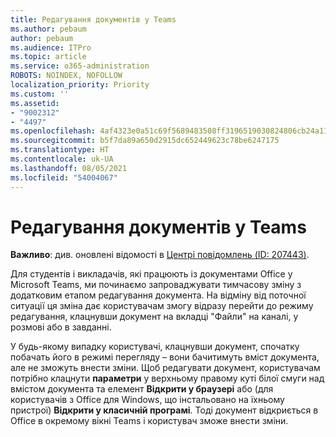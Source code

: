 ```yaml
---
title: Редагування документів у Teams
ms.author: pebaum
author: pebaum
ms.audience: ITPro
ms.topic: article
ms.service: o365-administration
ROBOTS: NOINDEX, NOFOLLOW
localization_priority: Priority
ms.custom: ''
ms.assetid:
- "9002312"
- "4497"
ms.openlocfilehash: 4af4323e0a51c69f5689483508ff3196519030824806cb24a1157b61daefa2cf
ms.sourcegitcommit: b5f7da89a650d2915dc652449623c78be6247175
ms.translationtype: HT
ms.contentlocale: uk-UA
ms.lasthandoff: 08/05/2021
ms.locfileid: "54004067"
---
```

# <a name="editing-documents-in-teams"></a>Редагування документів у Teams

**Важливо**: див. оновлені відомості в [Центрі повідомлень (ID: 207443)](https://admin.microsoft.com/Adminportal/Home?source=applauncher#MessageCenter?id=MC207443). 

Для студентів і викладачів, які працюють із документами Office у Microsoft Teams, ми починаємо запроваджувати тимчасову зміну з додатковим етапом редагування документа. На відміну від поточної ситуації ця зміна дає користувачам змогу відразу перейти до режиму редагування, клацнувши документ на вкладці "Файли" на каналі, у розмові або в завданні.

У будь-якому випадку користувачі, клацнувши документ, спочатку побачать його в режимі перегляду – вони бачитимуть вміст документа, але не зможуть внести зміни. Щоб редагувати документ, користувачам потрібно клацнути **параметри** у верхньому правому куті білої смуги над вмістом документа та елемент **Відкрити у браузері** або (для користувачів з Office для Windows, що інстальовано на їхньому пристрої) **Відкрити у класичній програмі**. Тоді документ відкриється в Office в окремому вікні Teams і користувач зможе внести зміни.
